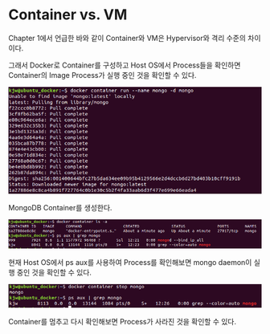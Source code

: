 # Container vs. VM

Chapter 1에서 언급한 바와 같이 Container와 VM은 Hypervisor와 격리 수준의 차이이다.

그래서 Docker로 Container를 구성하고 Host OS에서 Process들을 확인하면 Container의 Image Process가 실행 중인 것을 확인할 수 있다.

![image1](https://github.com/kjo26619/Docker/blob/main/Chapter2/Image/container1.PNG)

MongoDB Container를 생성한다.

![image2](https://github.com/kjo26619/Docker/blob/main/Chapter2/Image/container2.PNG)

현재 Host OS에서 ps aux를 사용하여 Process를 확인해보면 mongo daemon이 실행 중인 것을 확인할 수 있다.

![image3](https://github.com/kjo26619/Docker/blob/main/Chapter2/Image/container3.PNG)

Container를 멈추고 다시 확인해보면 Process가 사라진 것을 확인할 수 있다.
